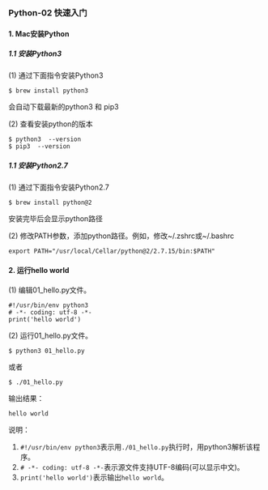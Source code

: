 
### Python-02 快速入门

#### 1. Mac安装Python
##### 1.1 安装Python3  
(1) 通过下面指令安装Python3   

```
$ brew install python3
```  
会自动下载最新的python3 和 pip3  

(2) 查看安装python的版本  

```
$ python3  --version
$ pip3  --version   
```  

##### 1.1 安装Python2.7
(1) 通过下面指令安装Python2.7

```
$ brew install python@2
```   
安装完毕后会显示python路径   
 
(2) 修改PATH参数，添加python路径。例如，修改~/.zshrc或~/.bashrc 
 
```
export PATH="/usr/local/Cellar/python@2/2.7.15/bin:$PATH"
```


#### 2. 运行hello world 
(1) 编辑01_hello.py文件。  

```
#!/usr/bin/env python3
# -*- coding: utf-8 -*-
print('hello world')
```

(2) 运行01_hello.py文件。

```
$ python3 01_hello.py
```  
或者

```
$ ./01_hello.py
```

输出结果：  
```
hello world  
```  

说明：  
1) `#!/usr/bin/env python3`表示用`./01_hello.py`执行时，用python3解析该程序。  
2) `# -*- coding: utf-8 -*-`表示源文件支持UTF-8编码(可以显示中文)。   
3) `print('hello world')`表示输出`hello world`。  

